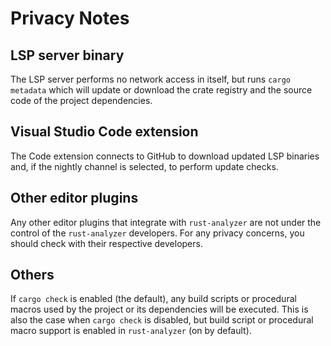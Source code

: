 # Privacy Notes

## LSP server binary

The LSP server performs no network access in itself, but runs `cargo metadata` which will update or download the crate registry and the source code of the project dependencies.

## Visual Studio Code extension

The Code extension connects to GitHub to download updated LSP binaries and, if the nightly channel is selected, to perform update checks.

## Other editor plugins

Any other editor plugins that integrate with `rust-analyzer` are not under the control of the `rust-analyzer` developers. For any privacy concerns, you should check with their respective developers.

## Others

If `cargo check` is enabled (the default), any build scripts or procedural macros used by the project or its dependencies will be executed. This is also the case when `cargo check` is disabled, but build script or procedural macro support is enabled in `rust-analyzer` (on by default).
